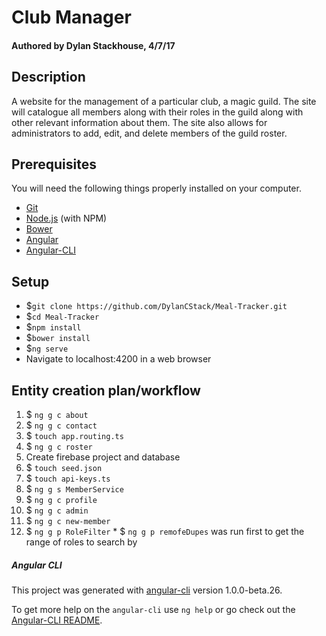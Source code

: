 # Club Manager

#### Authored by Dylan Stackhouse, 4/7/17

## Description
A website for the management of a particular club, a magic guild. The site will catalogue all members along with their roles in the guild along with other relevant information about them. The site also allows for administrators to add, edit, and delete members of the guild roster.

## Prerequisites

You will need the following things properly installed on your computer.

* [Git](https://git-scm.com/)
* [Node.js](https://nodejs.org/) (with NPM)
* [Bower](https://bower.io/)
* [Angular](https://angular.io/)
* [Angular-CLI](https://cli.angular.io/)

## Setup

* $`git clone https://github.com/DylanCStack/Meal-Tracker.git`
* $`cd Meal-Tracker`
* $`npm install`
* $`bower install`
* $`ng serve`
* Navigate to localhost:4200 in a web browser


## Entity creation plan/workflow
  1. $ `ng g c about`
  2. $ `ng g c contact`
  3. $ `touch app.routing.ts`
  4. $ `ng g c roster`
  5. Create firebase project and database
  6. $ `touch seed.json`
  7. $ `touch api-keys.ts`
  8. $ `ng g s MemberService`
  9. $ `ng g c profile`
  10. $ `ng g c admin`
  11. $ `ng g c new-member`
  12. $ `ng g p RoleFilter`
    * $ `ng g p remofeDupes` was run first to get the range of roles to search by


##### Angular CLI
This project was generated with [angular-cli](https://github.com/angular/angular-cli) version 1.0.0-beta.26.

To get more help on the `angular-cli` use `ng help` or go check out the [Angular-CLI README](https://github.com/angular/angular-cli/blob/master/README.md).
